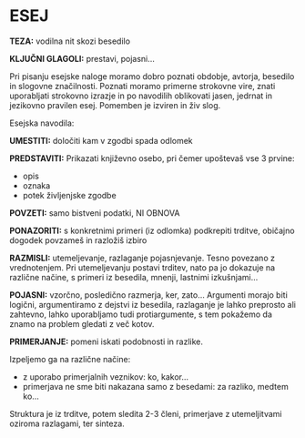 # **ESEJ**

**TEZA:** vodilna nit skozi besedilo

**KLJUČNI GLAGOLI:** prestavi, pojasni…

Pri pisanju esejske naloge moramo dobro poznati obdobje, avtorja, besedilo in slogovne značilnosti. Poznati moramo primerne strokovne vire, znati uporabljati strokovno izrazje in po navodilih oblikovati jasen, jedrnat in jezikovno pravilen esej. Pomemben je izviren in živ slog.

Esejska navodila:

**UMESTITI:** določiti kam v zgodbi spada odlomek

**PREDSTAVITI:** Prikazati književno osebo, pri čemer upoštevaš vse 3 prvine:

- opis
- oznaka
- potek življenjske zgodbe

**POVZETI:** samo bistveni podatki, NI OBNOVA

**PONAZORITI:** s konkretnimi primeri (iz odlomka) podkrepiti trditve, običajno dogodek povzameš in razložiš izbiro

**RAZMISLI:** utemeljevanje, razlaganje pojasnjevanje. Tesno povezano z vrednotenjem. Pri utemeljevanju postavi trditev, nato pa jo dokazuje na različne načine, s primeri iz besedila, mnenji, lastnimi izkušnjami…

**POJASNI:** vzorčno, posledično razmerja, ker, zato… Argumenti morajo biti logični, argumentiramo z dejstvi iz besedila, razlaganje je lahko preprosto ali zahtevno, lahko uporabljamo tudi protiargumente, s tem pokažemo da znamo na problem gledati z več kotov.

**PRIMERJANJE:** pomeni iskati podobnosti in razlike.

Izpeljemo ga na različne načine:

- z uporabo primerjalnih veznikov: ko, kakor…
- primerjava ne sme biti nakazana samo z besedami: za razliko, medtem ko…

Struktura je iz trditve, potem sledita 2-3 členi, primerjave z utemeljitvami oziroma razlagami, ter sinteza.
